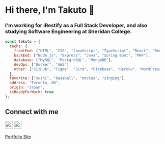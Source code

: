 # Hi there, I'm Takuto 👋
### I'm working for iRestify as a Full Stack Developer, and also studying Software Engineering at Sheridan College.

```javascript
const takuto = {
  techs: {
    frontEnd: ["HTML", "CSS", "JavaScript", "TypeScript", "React", "Redux", "jQuery"],
    backEnd: ["Node.js", "Express", "Java", "Spring Boot", "PHP"],
    database: ["MySQL", "PostgreSQL", "MongoDB"],
    devOps: ["Docker", "AWS"],
    other: ["GitHub", "Figma", "Jira", "Firebase", "Heroku", "WordPress"]
  },
  favorite: ["sushi", "baseball", "movies", "singing"],
  address: "Toronto, ON",
  origin: "Japan",
  isReadyForWork: true
};
```

## Connect with me
[<img src="https://img.shields.io/badge/LinkedIn-2867B2?style=flat-square&logo=linkedin&labelColor=2867B2" height="25" />](https://www.linkedin.com/in/takuto-okamoto/)
[<img src="https://img.shields.io/badge/Email-BB001B?style=flat-square&logo=gmail&labelColor=BB001B&logoColor=white" height="25" />](mailto:takutookamoto0427@gmail.com)

[Portfolio Site](https://developertakuto.com/)
